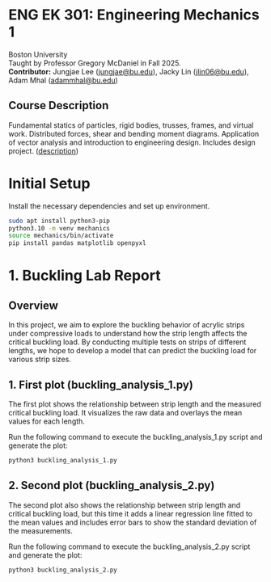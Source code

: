 # ENG EK 301: Engineering Mechanics 1
Boston University  
Taught by Professor Gregory McDaniel in Fall 2025.  
<b>Contributor:</b> Jungjae Lee (jungjae@bu.edu), Jacky Lin (jlin06@bu.edu), Adam Mhal (adammhal@bu.edu)


## Course Description
Fundamental statics of particles, rigid bodies, trusses, frames, and virtual work. Distributed forces, shear and bending moment diagrams. Application of vector analysis and introduction to engineering design. Includes design project. ([description](https://www.bu.edu/academics/eng/courses/eng-ek-301/))


# Initial Setup
Install the necessary dependencies and set up environment.
```bash
sudo apt install python3-pip
python3.10 -m venv mechanics
source mechanics/bin/activate
pip install pandas matplotlib openpyxl
```


# 1. Buckling Lab Report
## Overview
In this project, we aim to explore the buckling behavior of acrylic strips under compressive loads to understand how the strip length affects the critical buckling load. By conducting multiple tests on strips of different lengths, we hope to develop a model that can predict the buckling load for various strip sizes.

## 1. First plot (buckling_analysis_1.py) 
The first plot shows the relationship between strip length and the measured critical buckling load. It visualizes the raw data and overlays the mean values for each length.

Run the following command to execute the buckling_analysis_1.py script and generate the plot:
```bash
python3 buckling_analysis_1.py
```

## 2. Second plot (buckling_analysis_2.py) 
The second plot also shows the relationship between strip length and critical buckling load, but this time it adds a linear regression line fitted to the mean values and includes error bars to show the standard deviation of the measurements.

Run the following command to execute the buckling_analysis_2.py script and generate the plot:
```bash
python3 buckling_analysis_2.py
```